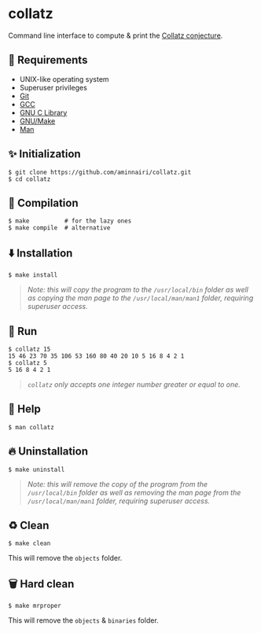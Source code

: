 # collatz

Command line interface to compute & print the [Collatz conjecture](https://en.wikipedia.org/wiki/Collatz_conjecture).

## :book: Requirements

- UNIX-like operating system
- Superuser privileges
- [Git](https://git-scm.com/)
- [GCC](https://gcc.gnu.org/)
- [GNU C Library](https://www.gnu.org/software/libc/)
- [GNU/Make](https://www.gnu.org/software/make/)
- [Man](https://www.gnu.org/prep/standards/html_node/Man-Pages.html#Man-Pages)

## :sparkles: Initialization

```console
$ git clone https://github.com/aminnairi/collatz.git
$ cd collatz
```

## :hammer: Compilation

```console
$ make          # for the lazy ones
$ make compile  # alternative
```

## :arrow_down: Installation

```console
$ make install
```

> *Note: this will copy the program to the `/usr/local/bin` folder as well as copying the man page to the `/usr/local/man/man1` folder, requiring superuser access.*

## :runner: Run

```console
$ collatz 15
15 46 23 70 35 106 53 160 80 40 20 10 5 16 8 4 2 1
$ collatz 5
5 16 8 4 2 1
```

> *`collatz` only accepts one integer number greater or equal to one.*

## :thinking: Help

```console
$ man collatz
```

## :fire: Uninstallation

```console
$ make uninstall
```

> *Note: this will remove the copy of the program from the `/usr/local/bin` folder as well as removing the man page from the `/usr/local/man/man1` folder, requiring superuser access.*

## :recycle: Clean

```console
$ make clean
```

This will remove the `objects` folder.

## :wastebasket: Hard clean

```console
$ make mrproper
```

This will remove the `objects` & `binaries` folder.
